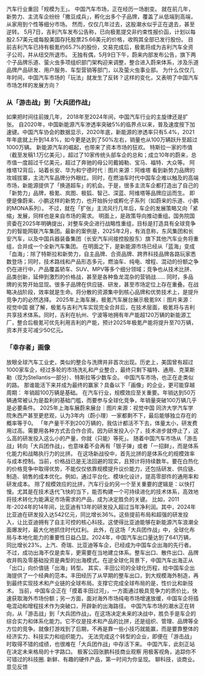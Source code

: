 汽车行业重回「规模为王」。
中国汽车市场，正在经历一场剧变。
就在前几年，新势力、主流车企纷纷「撒豆成兵」，孵化出多个子品牌，覆盖了从低端到高端，从家用到个性等细分市场。
然而，仅仅几年过去，这股潮水似乎正在退去，甚至逆转。
5月7日，吉利汽车发布公告称，已向极氪提交非约束性报价函，计划以每股2.57美元或每股美国存托股票25.66美元的价格，收购其全部已发行股份。 目前吉利汽车已持有极氪约65.7%的股份，交易完成后，极氪将成为吉利汽车全资子公司，并从纽交所退市。
无独有偶，5月9日下午，蔚来内部发布公告，旗下两个子品牌乐道、萤火虫多项组织部门架构迎来调整，整合进入蔚来体系，涉及乐道品牌产品研发、用户服务、车型营销等部门，以及萤火虫事业部。
为什么仅仅几年时间，中国汽车市场的「玩法」就发生了反转？这样的变化，又表明了中国汽车市场怎样的发展方向？
### 从「游击战」到「大兵团作战」
如果把时间往前拨几年， 2018年至2024年间，中国汽车行业的主旋律还是扩张。
自2020年，中国新能源汽车渗透率突破5%的临界点以来，普及速度按下加速键。中国汽车协会的数据显示，2020年底，新能源的渗透率只有5.4%，2021年年底就上升到14.8%，如今更是达到了50%左右，销量也从100万辆跃升至超过1000万辆。
新能源汽车的崛起，也带来了资本市场的狂欢。
特斯拉一家的市值（截至发稿1.1万亿美元），超过了10家传统头部车企的总和；成立10年的蔚来，总市值一度超过千亿美元，超过了奔驰的母公司戴姆勒、宝马、福特、大众等。
阿维塔12背后，站着长安、华为和宁德时代｜图片来源：阿维塔
看到新势力品牌的攻城拔寨，主流汽车品牌分外眼红。同时，在燃油车时代中国车企难以触及的高端市场，新能源提供了「换道超车」的机会。于是，很多主流车企都打造出了自己的「新势力」品牌，极氪、岚图、极狐、智己、深蓝、阿维塔等品牌应运而生。
即便是像蔚来、小鹏这样的新势力，也开始拆分或孵化子系列（如蔚来的乐道、小鹏的MONA系列）。
不过，就在「扩张」主流风行几年后，车企的发展策略又向「紧缩」发展，同样也是来自市场的需求。
明面上，是政策导向推动重组。国务院国资委在2025年明确提出，对整车央企进行战略性重组，目标是打造具有全球竞争力的智能网联汽车集团。最新的案例是，2025年2月，有消息称，东风集团和长安汽车，以及中国兵器装备集团（长安汽车间接控股股东）旗下其他汽车业务将重组，合并成一个全新汽车集团。
在明面之下，是新能源市场已经从「蓝海」变成「血海」：除了特斯拉和新势力，自主品牌、合资品牌、跨界科技品牌各路玩家悉数登场；同时，技术路线和产品形态多元，燃油车、纯电、增程、混动的份额之争仍在进行中，产品覆盖轿车、SUV、MPV等多个细分领域；竞争也从技术比拼、品类创新，延伸到激烈的价格战，甚至是各种鱼龙混杂的营销战……
同时，多品牌的劣势开始显现。很多子品牌在供应链、研发，甚至市场定位上存在重叠。在战略决战阶段，效率就是生命。将分散的资源集中到核心品牌和优势技术上，是提升竞争力的必然选择。
2025年上海车展，极氪汽车展台展示极氪9X｜图片来源：视觉中国
据了解，极氪与吉利汽车实现完全合并后，在技术层面，极氪将与吉利共享技术体系。同时，吉利在杭州、宁波等地拥有年产能超120万辆的新能源工厂，整合后极氪可优先利用吉利的产能，预计2025年极氪产能将提升至70万辆，资本开支可减少50亿元。
### 「幸存者」画像
放眼全球汽车工业史，类似的整合与洗牌并非首次出现。历史上，美国曾有超过1000家车企，经过多轮的市场洗礼和产业整合，最终只剩下福特、通用、克莱斯勒（现为Stellantis一部分）、特斯拉等少数车企。
中国汽车市场，也正在走类似的路。
那谁能活下来并成为最终的赢家？具备以下「画像」的企业，更可能穿越周期：
年销超100万辆是基础。
在汽车行业，规模效应至关重要。年销达到50万辆通常被认为是盈利的基础门槛，而要参与全球化竞争，年销量突破100万辆几乎是必要条件。
2025年上海车展蔚来展台｜图片来源：视觉中国
同济大学汽车学院朱西产甚至更悲观，认为3年内（蔚小理）一家都剩不下，最后能够独立存在的概率等于0。
「年产量干不到200万辆的，我估计都活不下去，体量太小，研发费用过高。需要用各种方式去合作合资。因为研发投入小了，技术进步就停止了，这么高的研发投入这么小的产量，你就（只能）等死」。
随着中国汽车市场从「游击战」转向「大兵团作战」，也意味着不会再有「银子弹」或者「一招鲜」，而是体系化能力和战略执行力的比拼。
在这场新战役中，首先比拼的是体系化的规模效率与成本控制。当前，价格战已是无法回避的现实，且预计将持续数年。要在白热化的价格竞争中取得优势，不能仅仅依靠规模提升议价能力，还包括研发、供应链、制造、销售的成本优化。例如，通过平台化、模块化设计，提高零部件的通用率和研发成本。
除了规模效应的比拼，汽车行业的另一个至关重要的逻辑是：以快打慢。尤其是在技术迭代飞快的当下，能否构建一个可持续进化的技术体系，高效地将技术转化为能满足市场需求的产品，成为决定胜负的关键。
比如，2011年-2024年的14年间，比亚迪有13年的研发投入超过当年净利润。其中，2024年比亚迪在研发投入达542亿元，同比增长36%。这些提前布局和超强的研发投入，让比亚迪拥有了自主可控的核心科技。这使得比亚迪能够在新能源汽车浪潮全面爆发时，最大化地抓住时代红利。
此外，在这场「大兵团作战」中，全球化布局与本地化能力的重要性日益凸显。2024年，中国汽车出口量达到了641万辆，同比增长23%。上汽、奇瑞、比亚迪等车企，已经成为中国车企出海的先行者。
不过，成功出海不仅是卖车，更需要在当地建立体系。整车出口、散件出口、品牌收并购及零基础投资是典型的出海模式。在逆全球化背景下，中国汽车出海正从「出口」向价值链「出海」转型。
其实，丰田公司的全球化历程，给中国车企出海提供了一个经典的范本。丰田经历了从早期的整车出口，到大规模海外制造，再到最终实现技术和产业链的全球布局。支撑它完成全球布局的是，性价比和新技术。
当前，中国车企正在「摸着丰田过河」，一方面通过极具竞争力的质价比，快速获取海外市场份额；另一方面，面对海外市场纯电市场增速放缓，中国车企将插电混动和增程技术作为突破口，开辟新的出海路径。
中国汽车市场的潮水正在转向，从「游击战」到「大兵团作战」。在这场决定未来的决战中，胜负手是车企的综合实力和体系化能力。它不仅是技术和产品的比拼，还是组织、管理、品牌等全方位的竞争。就像打游戏到了后期，不再是靠一些小技巧就能赢，而是要靠整体的经济实力、科技实力和组织能力。
无法完成这个转型的企业，即便在「游击战」时取得不错的成绩，也很难在「大兵团作战」中存活下来。
中国汽车，此刻正站在决定未来格局的十字路口。
极客公园张鹏科技商业观察
用极客视角，追踪你不可错过的科技圈.
新鲜、有趣的硬件产品，第一时间为你呈现。
聊科技，谈商业。
意见反馈